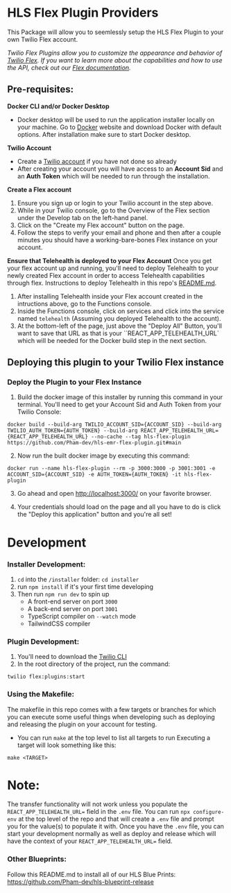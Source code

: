 # HLS Flex Plugin Providers

This Package will allow you to seemlessly setup the HLS Flex Plugin to your own Twilio Flex account.

_Twilio Flex Plugins allow you to customize the appearance and behavior of [Twilio Flex](https://www.twilio.com/flex). If you want to learn more about the capabilities and how to use the API, check out our [Flex documentation](https://www.twilio.com/docs/flex)._

## **Pre-requisites:**

**Docker CLI and/or Docker Desktop**

- Docker desktop will be used to run the application installer locally on your machine. Go to [Docker](https://www.docker.com/products/docker-desktop) website and download Docker with default options. After installation make sure to start Docker desktop.

**Twilio Account**

- Create a [Twilio account](https://www.twilio.com/try-twilio) if you have not done so already
- After creating your account you will have access to an **Account Sid** and an **Auth Token** which will be needed to run through the installation.

**Create a Flex account**

1. Ensure you sign up or login to your Twilio account in the step above.
2. While in your Twilio console, go to the Overview of the Flex section under the Develop tab on the left-hand panel.
3. Click on the "Create my Flex account" button on the page.
4. Follow the steps to verify your email and phone and then after a couple minutes you should have a working-bare-bones Flex instance on your account.

**Ensure that Telehealth is deployed to your Flex Account**
Once you get your flex account up and running, you'll need to deploy Telehealth to your newly created Flex account in order to access Telehealth capabilities through flex. Instructions to deploy Telehealth in this repo's [README.md](https://github.com/twilio/hls-telehealth).

1. After installing Telehealth inside your Flex account created in the intructions above, go to the Functions console.
2. Inside the Functions console, click on services and click into the service named `telehealth` (Assuming you deployed Telehealth to the account).
3. At the bottom-left of the page, just above the "Deploy All" Button, you'll want to save that URL as that is your ``REACT_APP_TELEHEALTH_URL` which will be needed for the Docker build step in the next section.

## **Deploying this plugin to your Twilio Flex instance**

### Deploy the Plugin to your Flex Instance

1. Build the docker image of this installer by running this command in your terminal. You'll need to get your Account Sid and Auth Token from your Twilio Console:

```
docker build --build-arg TWILIO_ACCOUNT_SID={ACCOUNT_SID} --build-arg TWILIO_AUTH_TOKEN={AUTH_TOKEN} --build-arg REACT_APP_TELEHEALTH_URL={REACT_APP_TELEHEALTH_URL} --no-cache --tag hls-flex-plugin https://github.com/Pham-dev/hls-emr-flex-plugin.git#main
```

2. Now run the built docker image by executing this command:

```
docker run --name hls-flex-plugin --rm -p 3000:3000 -p 3001:3001 -e ACCOUNT_SID={ACCOUNT_SID} -e AUTH_TOKEN={AUTH_TOKEN} -it hls-flex-plugin
```

3. Go ahead and open [http://localhost:3000/](http://localhost:3000/) on your favorite browser.

4. Your credentials should load on the page and all you have to do is click the "Deploy this application" button and you're all set!

# Development

### Installer Development:

1.  `cd` into the `/installer` folder: `cd installer`
2.  run `npm install` if it's your first time developing
3.  Then run `npm run dev` to spin up
    - A front-end server on port `3000`
    - A back-end server on port `3001`
    - TypeScript compiler on `--watch` mode
    - TailwindCSS compiler

### Plugin Development:

1. You'll need to download the [Twilio CLI](https://www.twilio.com/docs/twilio-cli/quickstart)
2. In the root directory of the project, run the command:

```
twilio flex:plugins:start
```

### Using the Makefile:

The makefile in this repo comes with a few targets or branches for which you can execute some useful things when developing such as deploying and releasing the plugin on your account for testing.

- You can run `make` at the top level to list all targets to run
  Executing a target will look something like this:

```
make <TARGET>
```

# Note:

The transfer functionality will not work unless you populate the `REACT_APP_TELEHEALTH_URL=` field in the `.env` file.
You can run `npx configure-env` at the top level of the repo and that will create a `.env` file and prompt you for the value(s) to populate it with. Once you have the `.env` file, you can start your development normally as well as deploy and release which will have the context of your `REACT_APP_TELEHEALTH_URL=` field.

### Other Blueprints:

Follow this README.md to install all of our HLS Blue Prints: https://github.com/Pham-dev/hls-blueprint-release
